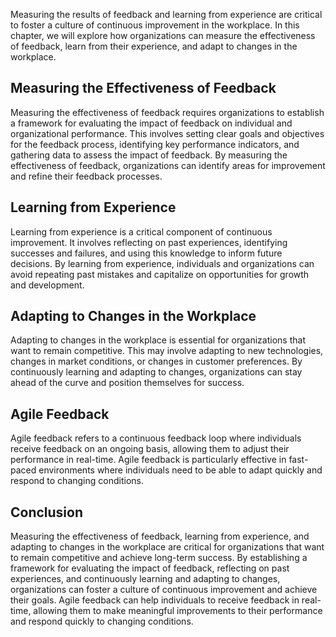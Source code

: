 
Measuring the results of feedback and learning from experience are critical to foster a culture of continuous improvement in the workplace. In this chapter, we will explore how organizations can measure the effectiveness of feedback, learn from their experience, and adapt to changes in the workplace.

Measuring the Effectiveness of Feedback
---------------------------------------

Measuring the effectiveness of feedback requires organizations to establish a framework for evaluating the impact of feedback on individual and organizational performance. This involves setting clear goals and objectives for the feedback process, identifying key performance indicators, and gathering data to assess the impact of feedback. By measuring the effectiveness of feedback, organizations can identify areas for improvement and refine their feedback processes.

Learning from Experience
------------------------

Learning from experience is a critical component of continuous improvement. It involves reflecting on past experiences, identifying successes and failures, and using this knowledge to inform future decisions. By learning from experience, individuals and organizations can avoid repeating past mistakes and capitalize on opportunities for growth and development.

Adapting to Changes in the Workplace
------------------------------------

Adapting to changes in the workplace is essential for organizations that want to remain competitive. This may involve adapting to new technologies, changes in market conditions, or changes in customer preferences. By continuously learning and adapting to changes, organizations can stay ahead of the curve and position themselves for success.

Agile Feedback
--------------

Agile feedback refers to a continuous feedback loop where individuals receive feedback on an ongoing basis, allowing them to adjust their performance in real-time. Agile feedback is particularly effective in fast-paced environments where individuals need to be able to adapt quickly and respond to changing conditions.

Conclusion
----------

Measuring the effectiveness of feedback, learning from experience, and adapting to changes in the workplace are critical for organizations that want to remain competitive and achieve long-term success. By establishing a framework for evaluating the impact of feedback, reflecting on past experiences, and continuously learning and adapting to changes, organizations can foster a culture of continuous improvement and achieve their goals. Agile feedback can help individuals to receive feedback in real-time, allowing them to make meaningful improvements to their performance and respond quickly to changing conditions.
